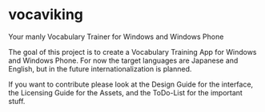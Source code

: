 # vocaviking
Your manly Vocabulary Trainer for Windows and Windows Phone

The goal of this project is to create a Vocabulary Training App for Windows and Windows Phone.
For now the target languages are Japanese and English, but in the future internationalization is planned.

If you want to contribute please look at the Design Guide for the interface, the Licensing Guide for the Assets,
and the ToDo-List for the important stuff.
